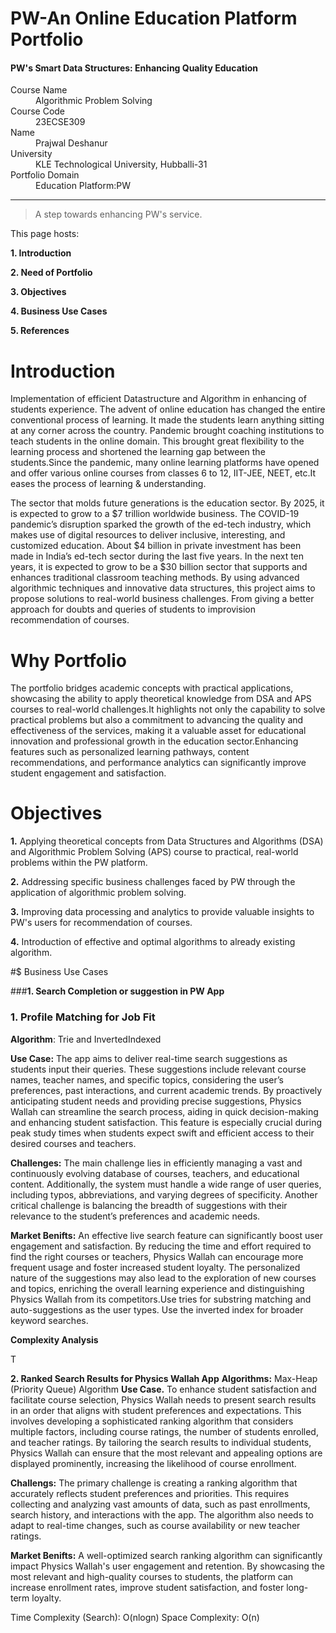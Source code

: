 # PW-An Online Education Platform Portfolio
#### PW's Smart Data Structures: Enhancing Quality Education
<dl>
<dt>Course Name</dt>
<dd>Algorithmic Problem Solving</dd>
<dt>Course Code</dt>
<dd>23ECSE309</dd>
<dt>Name</dt>
<dd>Prajwal Deshanur</dd>
<dt>University</dt>
<dd>KLE Technological University, Hubballi-31</dd>
<dt>Portfolio Domain</dt>
<dd>Education Platform:PW</dd>
</dl>

* * *

> A step towards enhancing PW's service.

This page hosts:

**1. Introduction**

**2. Need of Portfolio**

**3. Objectives**

**4. Business Use Cases**

**5. References**

# Introduction
Implementation of efficient Datastructure and Algorithm in enhancing of students experience.
The advent of online education has changed the entire conventional process of learning. It made the students learn anything sitting at any corner across the country. Pandemic brought coaching institutions to teach students in the online domain. This brought great flexibility to the learning process and shortened the learning gap between the students.Since the pandemic, many online learning platforms have opened and offer various online courses from classes 6 to 12, IIT-JEE, NEET, etc.It eases the process of learning & understanding.

The sector that molds future generations is the education sector. By 2025, it is expected to grow to a $7 trillion worldwide business. The COVID-19 pandemic’s disruption sparked the growth of the ed-tech industry, which makes use of digital resources to deliver inclusive, interesting, and customized education. About $4 billion in private investment has been made in India’s ed-tech sector during the last five years. In the next ten years, it is expected to grow to be a $30 billion sector that supports and enhances traditional classroom teaching methods.
By using advanced algorithmic techniques and innovative data structures, this project aims to propose solutions to real-world business challenges. From giving a better approach for doubts and queries of students to improvision recommendation of courses.


# Why Portfolio
The portfolio bridges academic concepts with practical applications, showcasing the ability to apply theoretical knowledge from DSA and APS courses to real-world challenges.It highlights not only the capability to solve practical problems but also a commitment to advancing the quality and effectiveness of the services, making it a valuable asset for educational innovation and professional growth in the education sector.Enhancing features such as personalized learning pathways, content recommendations, and performance analytics can significantly improve student engagement and satisfaction. 

# Objectives
**1.** Applying theoretical concepts from Data Structures and Algorithms (DSA) and Algorithmic Problem Solving (APS) course to practical, real-world problems within the PW platform. 

**2.** Addressing specific business challenges faced by PW through the application of algorithmic problem solving.

**3.** Improving data processing and analytics to provide valuable insights to PW's users for recommendation of courses.

**4.** Introduction of effective and optimal algorithms to already existing algorithm.

#$ Business Use Cases

###**1. Search Completion or suggestion in PW App**
### 1. **Profile Matching for Job Fit**

**Algorithm**: Trie and InvertedIndexed

**Use Case:**
The app aims to deliver real-time search suggestions as students input their queries. These suggestions include relevant course names, teacher names, and specific topics, considering the user’s preferences, past interactions, and current academic trends. By proactively anticipating student needs and providing precise suggestions, Physics Wallah can streamline the search process, aiding in quick decision-making and enhancing student satisfaction. This feature is especially crucial during peak study times when students expect swift and efficient access to their desired courses and teachers.

**Challenges:**
The main challenge lies in efficiently managing a vast and continuously evolving database of courses, teachers, and educational content. Additionally, the system must handle a wide range of user queries, including typos, abbreviations, and varying degrees of specificity. Another critical challenge is balancing the breadth of suggestions with their relevance to the student’s preferences and academic needs.

**Market Benifts:**
An effective live search feature can significantly boost user engagement and satisfaction. By reducing the time and effort required to find the right courses or teachers, Physics Wallah can encourage more frequent usage and foster increased student loyalty. The personalized nature of the suggestions may also lead to the exploration of new courses and topics, enriching the overall learning experience and distinguishing Physics Wallah from its competitors.Use tries for substring matching and auto-suggestions as the user types. Use the inverted index for broader keyword searches.

**Complexity Analysis**

T


**2. Ranked Search Results for Physics Wallah App**
**Algorithms:** Max-Heap (Priority Queue) Algorithm
**Use Case.**
To enhance student satisfaction and facilitate course selection, Physics Wallah needs to present search results in an order that aligns with student preferences and expectations. This involves developing a sophisticated ranking algorithm that considers multiple factors, including course ratings, the number of students enrolled, and teacher ratings. By tailoring the search results to individual students, Physics Wallah can ensure that the most relevant and appealing options are displayed prominently, increasing the likelihood of course enrollment.

**Challengs:**
The primary challenge is creating a ranking algorithm that accurately reflects student preferences and priorities. This requires collecting and analyzing vast amounts of data, such as past enrollments, search history, and interactions with the app. The algorithm also needs to adapt to real-time changes, such as course availability or new teacher ratings.

**Market Benifts:**
A well-optimized search ranking algorithm can significantly impact Physics Wallah's user engagement and retention. By showcasing the most relevant and high-quality courses to students, the platform can increase enrollment rates, improve student satisfaction, and foster long-term loyalty.

Time Complexity (Search): O(nlogn)
Space Complexity: O(n)




 

